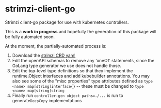 # strimzi-client-go

Strimzi client-go package for use with kubernetes controllers.

This is a **work in progress** and hopefully the generation of this package will be fully automated
soon.

At the moment, the partially-automated process is:
1. Download the [strimzi CRD yaml](https://github.com/strimzi/strimzi-kafka-operator/releases/download/0.21.1/strimzi-crds-0.21.1.yaml)
2. Edit the openAPI schemas to remove any 'oneOf' statements, since the GoLang type generator we
use does not handle those.
3. Edit the top-level type definitions so that they implement the runtime.Object interfaces and
add kubebuilder annotations. You may also see some of the "misc properties" type attributes defined
as `type <name> map[string]interface{}` -- these must be changed to `type <name> map[string]string`
4. Finally run `controller-gen object paths=./...` is run to generate`DeepCopy` implementations

